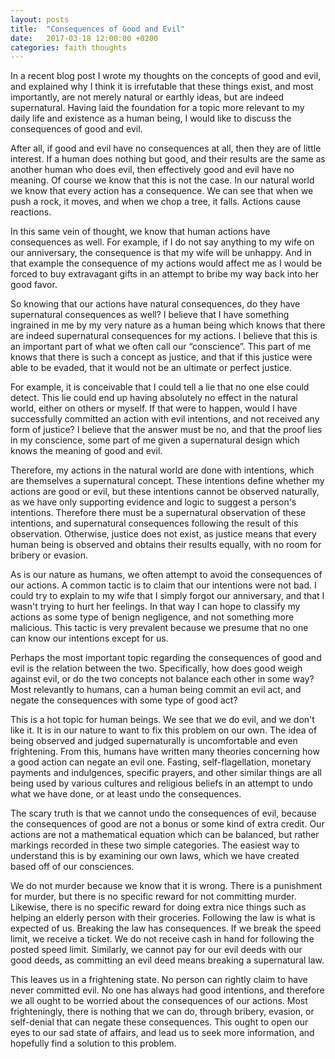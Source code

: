```yaml
---
layout: posts
title:  "Consequences of Good and Evil"
date:   2017-03-18 12:00:00 +0200
categories: faith thoughts
---
```

In a recent blog post I wrote my thoughts on the concepts of good and evil, and explained why I think it is irrefutable that these things exist, and most importantly, are not merely natural or earthly ideas, but are indeed supernatural. Having laid the foundation for a topic more relevant to my daily life and existence as a human being, I would like to discuss the consequences of good and evil.

After all, if good and evil have no consequences at all, then they are of little interest. If a human does nothing but good, and their results are the same as another human who does evil, then effectively good and evil have no meaning. Of course we know that this is not the case. In our natural world we know that every action has a consequence. We can see that when we push a rock, it moves, and when we chop a tree, it falls. Actions cause reactions.

In this same vein of thought, we know that human actions have consequences as well. For example, if I do not say anything to my wife on our anniversary, the consequence is that my wife will be unhappy. And in that example the consequence of my actions would affect me as I would be forced to buy extravagant gifts in an attempt to bribe my way back into her good favor.

So knowing that our actions have natural consequences, do they have supernatural consequences as well? I believe that I have something ingrained in me by my very nature as a human being which knows that there are indeed supernatural consequences for my actions. I believe that this is an important part of what we often call our “conscience”. This part of me knows that there is such a concept as justice, and that if this justice were able to be evaded, that it would not be an ultimate or perfect justice.

For example, it is conceivable that I could tell a lie that no one else could detect. This lie could end up having absolutely no effect in the natural world, either on others or myself. If that were to happen, would I have successfully committed an action with evil intentions, and not received any form of justice? I believe that the answer must be no, and that the proof lies in my conscience, some part of me given a supernatural design which knows the meaning of good and evil.

Therefore, my actions in the natural world are done with intentions, which are themselves a supernatural concept. These intentions define whether my actions are good or evil, but these intentions cannot be observed naturally, as we have only supporting evidence and logic to suggest a person's intentions. Therefore there must be a supernatural observation of these intentions, and supernatural consequences following the result of this observation. Otherwise, justice does not exist, as justice means that every human being is observed and obtains their results equally, with no room for bribery or evasion.

As is our nature as humans, we often attempt to avoid the consequences of our actions. A common tactic is to claim that our intentions were not bad. I could try to explain to my wife that I simply forgot our anniversary, and that I wasn't trying to hurt her feelings. In that way I can hope to classify my actions as some type of benign negligence, and not something more malicious. This tactic is very prevalent because we presume that no one can know our intentions except for us.

Perhaps the most important topic regarding the consequences of good and evil is the relation between the two. Specifically, how does good weigh against evil, or do the two concepts not balance each other in some way? Most relevantly to humans, can a human being commit an evil act, and negate the consequences with some type of good act?

This is a hot topic for human beings. We see that we do evil, and we don't like it. It is in our nature to want to fix this problem on our own. The idea of being observed and judged supernaturally is uncomfortable and even frightening. From this, humans have written many theories concerning how a good action can negate an evil one. Fasting, self-flagellation, monetary payments and indulgences, specific prayers, and other similar things are all being used by various cultures and religious beliefs in an attempt to undo what we have done, or at least undo the consequences.

The scary truth is that we cannot undo the consequences of evil, because the consequences of good are not a bonus or some kind of extra credit. Our actions are not a mathematical equation which can be balanced, but rather markings recorded in these two simple categories. The easiest way to understand this is by examining our own laws, which we have created based off of our consciences. 

We do not murder because we know that it is wrong. There is a punishment for murder, but there is no specific reward for not committing murder. Likewise, there is no specific reward for doing extra nice things such as helping an elderly person with their groceries. Following the law is what is expected of us. Breaking the law has consequences. If we break the speed limit, we receive a ticket. We do not receive cash in hand for following the posted speed limit. Similarly, we cannot pay for our evil deeds with our good deeds, as committing an evil deed means breaking a supernatural law.

This leaves us in a frightening state. No person can rightly claim to have never committed evil. No one has always had good intentions, and therefore we all ought to be worried about the consequences of our actions. Most frighteningly, there is nothing that we can do, through bribery, evasion, or self-denial that can negate these consequences. This ought to open our eyes to our sad state of affairs, and lead us to seek more information, and hopefully find a solution to this problem.
